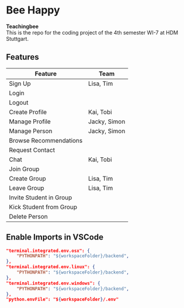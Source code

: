 # Bee Happy

__Teachingbee__  
This is the repo for the coding project of the 4th semester WI-7 at HDM Stuttgart.

## Features

Feature | Team
--- | ---
Sign Up | Lisa, Tim
Login | 
Logout | 
Create Profile | Kai, Tobi
Manage Profile | Jacky, Simon
Manage Person | Jacky, Simon
Browse Recommendations |
Request Contact |
Chat | Kai, Tobi
Join Group |
Create Group | Lisa, Tim
Leave Group | Lisa, Tim
Invite Student in Group |
Kick Student from Group |
Delete Person |


## Enable Imports in VSCode

```json
"terminal.integrated.env.osx": {
    "PYTHONPATH": "${workspaceFolder}/backend",
},
"terminal.integrated.env.linux": {
    "PYTHONPATH": "${workspaceFolder}/backend",
},
"terminal.integrated.env.windows": {
    "PYTHONPATH": "${workspaceFolder}/backend",
},
"python.envFile": "${workspaceFolder}/.env"
```
